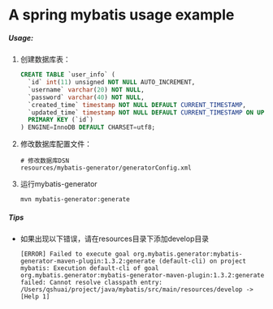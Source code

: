 A spring mybatis usage example
===
##### Usage:

1. 创建数据库表：

   ```sql
   CREATE TABLE `user_info` (
     `id` int(11) unsigned NOT NULL AUTO_INCREMENT,
     `username` varchar(20) NOT NULL,
     `password` varchar(40) NOT NULL,
     `created_time` timestamp NOT NULL DEFAULT CURRENT_TIMESTAMP,
     `updated_time` timestamp NOT NULL DEFAULT CURRENT_TIMESTAMP ON UPDATE CURRENT_TIMESTAMP,
     PRIMARY KEY (`id`)
   ) ENGINE=InnoDB DEFAULT CHARSET=utf8;
   ```

2. 修改数据库配置文件：

   ```
   # 修改数据库DSN
   resources/mybatis-generator/generatorConfig.xml
   ```
   
3. 运行mybatis-generator

   ```shell
   mvn mybatis-generator:generate
   ```

##### Tips

- 如果出现以下错误，请在resources目录下添加develop目录

  ```
  [ERROR] Failed to execute goal org.mybatis.generator:mybatis-generator-maven-plugin:1.3.2:generate (default-cli) on project mybatis: Execution default-cli of goal org.mybatis.generator:mybatis-generator-maven-plugin:1.3.2:generate failed: Cannot resolve classpath entry: /Users/qshuai/project/java/mybatis/src/main/resources/develop -> [Help 1]
  ```

  